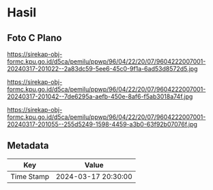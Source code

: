 # Hasil

## Foto C Plano

https://sirekap-obj-formc.kpu.go.id/d5ca/pemilu/ppwp/96/04/22/20/07/9604222007001-20240317-201022--2a83dc59-5ee6-45c0-9f1a-6ad53d8572d5.jpg

https://sirekap-obj-formc.kpu.go.id/d5ca/pemilu/ppwp/96/04/22/20/07/9604222007001-20240317-201042--7de6295a-aefb-450e-8af6-f5ab3018a74f.jpg

https://sirekap-obj-formc.kpu.go.id/d5ca/pemilu/ppwp/96/04/22/20/07/9604222007001-20240317-201055--255d5249-1598-4459-a3b0-63f92b07076f.jpg


## Metadata

| Key        | Value               |
| ---------- | ------------------- |
| Time Stamp | 2024-03-17 20:30:00 |



